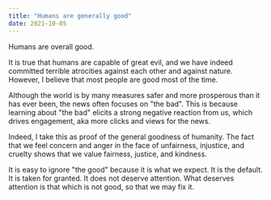 ```yaml
---
title: "Humans are generally good"
date: 2021-10-05
---
```


Humans are overall good.

It is true that humans are capable of great evil, and we have indeed committed
terrible atrocities against each other and against nature. However, I believe
that most people are good most of the time.

Although the world is by many measures safer and more prosperous than it has
ever been, the news often focuses on "the bad". This is because learning about
"the bad" elicits a strong negative reaction from us, which drives engagement,
aka more clicks and views for the news.

Indeed, I take this as proof of the general goodness of humanity. The fact that
we feel concern and anger in the face of unfairness, injustice, and cruelty
shows that we value fairness, justice, and kindness.

It is easy to ignore "the good" because it is what we expect. It is the default.
It is taken for granted. It does not deserve attention. What deserves attention
is that which is not good, so that we may fix it.
